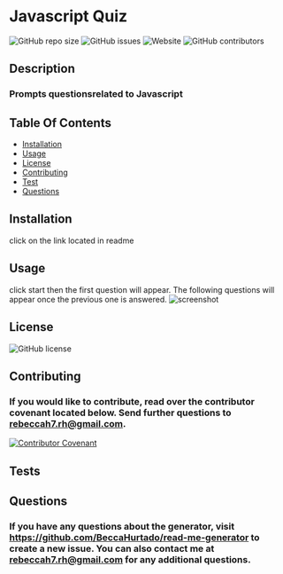 # Javascript Quiz
  ![GitHub repo size](https://img.shields.io/github/repo-size/BeccaHurtado/javascript-quiz?style=flat-square)
  ![GitHub issues](https://img.shields.io/github/issues/BeccaHurtado/javascript-quiz?style=flat-square)
  ![Website](https://img.shields.io/website?down_color=lightgrey&down_message=offline&style=flat-square&up_message=online&url=https%3A%2F%2FBeccaHurtado.github.io%2Fjavascript-quiz)
  ![GitHub contributors](https://img.shields.io/github/contributors/BeccaHurtado/javascript-quiz?style=flat-square)

  ## Description

  ### Prompts questionsrelated to Javascript

  
  ## Table Of Contents
  * [Installation](#instalation)
  * [Usage](#usage)
  * [License](#license)
  * [Contributing](#contributing)
  * [Test](#test)
  * [Questions](#questions)
  
  ## Installation
  click on the link located in readme
  
  ## Usage
  click start then the first question will appear. The following questions will appear once the previous one is answered.
  ![screenshot](/assets/screenshot.png)

  ## License
  ![GitHub license](https://img.shields.io/badge/license-None-blue.svg)

  ## Contributing
  ### If you would like to contribute, read over the contributor covenant located below. Send further questions to rebeccah7.rh@gmail.com.
  [![Contributor Covenant](https://img.shields.io/badge/Contributor%20Covenant-2.1-4baaaa.svg)](code_of_conduct.md)

  ## Tests

  ## Questions
  ### If you have any questions about the generator, visit https://github.com/BeccaHurtado/read-me-generator to create a new issue. You can also contact me at rebeccah7.rh@gmail.com for any additional questions.
  